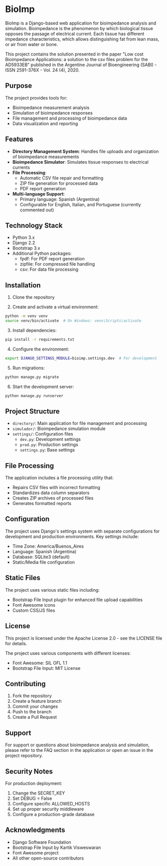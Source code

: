 # BioImp

BioImp is a Django-based web application for bioimpedance analysis and simulation. Bioimpedance is the phenomenon by which biological tissue opposes the passage of electrical current. Each tissue has different impedance characteristics, which allows distinguishing fat from lean mass, or air from water or bone.

This project contains the solution presented in the paper "Low cost Bioimpedance Applications: a solution to the csv files problem for the AD5933EB" published in the Argentine Journal of Bioengineering (SABI) - ISSN 2591-376X - Vol. 24 (4), 2020.

## Purpose

The project provides tools for:
- Bioimpedance measurement analysis
- Simulation of bioimpedance responses
- File management and processing of bioimpedance data
- Data visualization and reporting


## Features

- **Directory Management System**: Handles file uploads and organization of bioimpedance measurements
- **Bioimpedance Simulator**: Simulates tissue responses to electrical currents
- **File Processing**: 
  - Automatic CSV file repair and formatting
  - ZIP file generation for processed data
  - PDF report generation
- **Multi-language Support**: 
  - Primary language: Spanish (Argentina)
  - Configurable for English, Italian, and Portuguese (currently commented out)

## Technology Stack

- Python 3.x
- Django 2.2
- Bootstrap 3.x
- Additional Python packages:
  - fpdf: For PDF report generation
  - zipfile: For compressed file handling
  - csv: For data file processing

## Installation

1. Clone the repository

2. Create and activate a virtual environment:
```bash
python -m venv venv
source venv/bin/activate  # On Windows: venv\Scripts\activate
```

3. Install dependencies:
```bash
pip install -r requirements.txt
```

4. Configure the environment:
```bash
export DJANGO_SETTINGS_MODULE=bioimp.settings.dev  # For development
```

5. Run migrations:
```bash
python manage.py migrate
```

6. Start the development server:
```bash
python manage.py runserver
```

## Project Structure

- `directory/`: Main application for file management and processing
- `simulador/`: Bioimpedance simulation module
- `settings/`: Configuration files
  - `dev.py`: Development settings
  - `prod.py`: Production settings
  - `settings.py`: Base settings

## File Processing

The application includes a file processing utility that:
- Repairs CSV files with incorrect formatting
- Standardizes data column separators
- Creates ZIP archives of processed files
- Generates formatted reports

## Configuration

The project uses Django's settings system with separate configurations for development and production environments. Key settings include:

- Time Zone: America/Buenos_Aires
- Language: Spanish (Argentina)
- Database: SQLite3 (default)
- Static/Media file configuration

## Static Files

The project uses various static files including:
- Bootstrap File Input plugin for enhanced file upload capabilities
- Font Awesome icons
- Custom CSS/JS files

## License

This project is licensed under the Apache License 2.0 - see the LICENSE file for details.

The project uses various components with different licenses:
- Font Awesome: SIL OFL 1.1
- Bootstrap File Input: MIT License

## Contributing

1. Fork the repository
2. Create a feature branch
3. Commit your changes
4. Push to the branch
5. Create a Pull Request

## Support

For support or questions about bioimpedance analysis and simulation, please refer to the FAQ section in the application or open an issue in the project repository.

## Security Notes

For production deployment:
1. Change the SECRET_KEY
2. Set DEBUG = False
3. Configure specific ALLOWED_HOSTS
4. Set up proper security middleware
5. Configure a production-grade database

## Acknowledgments

- Django Software Foundation
- Bootstrap File Input by Kartik Visweswaran
- Font Awesome project
- All other open-source contributors
